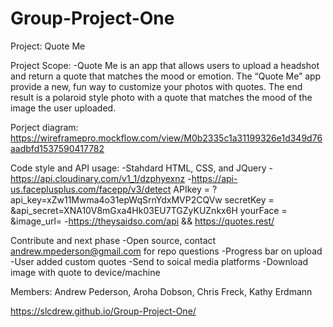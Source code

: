 # Group-Project-One


Project: Quote Me


Project Scope:
-Quote Me is an app that allows users to upload a headshot and return a quote that matches the mood or emotion.
The “Quote Me” app provide a new, fun way to customize your photos with quotes. The end result is a polaroid style photo with a quote that matches the mood of the image the user uploaded.


Porject diagram:
https://wireframepro.mockflow.com/view/M0b2335c1a31199326e1d349d76aadbfd1537590417782


Code style and API usage:
-Stahdard HTML, CSS, and JQuery
-https://api.cloudinary.com/v1_1/dzphyexnz
-https://api-us.faceplusplus.com/facepp/v3/detect
   APIkey = ?api_key=xZw11Mwma4o31epWqSrnYdxMVP2CQVw
   secretKey = &api_secret=XNA10V8mGxa4Hk03EU7TGZyKUZnkx6H
   yourFace = &image_url=
-https://theysaidso.com/api && https://quotes.rest/


Contribute and next phase
-Open source, contact andrew.mpederson@gmail.com for repo questions
-Progress bar on upload
-User added custom quotes
-Send to soical media platforms
-Download image with quote to device/machine

Members:
Andrew Pederson, Aroha Dobson, Chris Freck, Kathy Erdmann

https://slcdrew.github.io/Group-Project-One/

